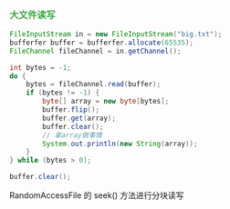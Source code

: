 

<h3 style="margin-top: 1rem; color: rgb(61, 167, 66); font-size:16px;">大文件读写</h3>

```java
FileInputStream in = new FileInputStream("big.txt");
bufferfer buffer = bufferfer.allocate(65535);
FileChannel fileChannel = in.getChannel();

int bytes = -1;
do {
    bytes = fileChannel.read(buffer);
    if (bytes != -1) {
        byte[] array = new byte[bytes];
        buffer.flip();
        buffer.get(array);
        buffer.clear();
        // 拿array做事情
        System.out.println(new String(array));
    }
} while (bytes > 0);

buffer.clear();
```

RandomAccessFile 的 seek() 方法进行分块读写